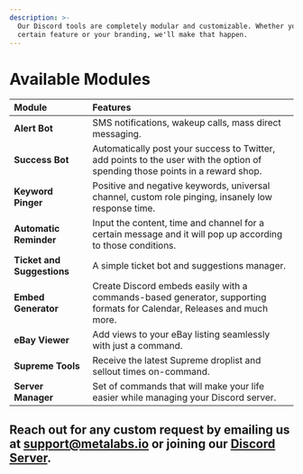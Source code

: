 ```yaml
---
description: >-
  Our Discord tools are completely modular and customizable. Whether you want a
  certain feature or your branding, we'll make that happen.
---
```


# Available Modules

| **Module** | **Features** |
| :--- | :--- |
| **Alert Bot**                                      | SMS notifications, wakeup calls, mass direct messaging. |
| **Success Bot** | Automatically post your success to Twitter, add points to the user with the option of spending those points in a reward shop. |
| **Keyword Pinger** | Positive and negative keywords, universal channel, custom role pinging, insanely low response time. |
| **Automatic** **Reminder**                                                | Input the content, time and channel for a certain message and it will pop up according to those conditions. |
| **Ticket and Suggestions** | A simple ticket bot and suggestions manager. |
| **Embed Generator** | Create Discord embeds easily with a commands-based generator, supporting formats for Calendar, Releases and much more. |
| **eBay Viewer** | Add views to your eBay listing seamlessly with just a command. |
| **Supreme Tools** | Receive the latest Supreme droplist and sellout times on-command. |
| **Server Manager** | Set of commands that will make your life easier while managing your Discord server. |

## Reach out for any custom request by emailing us at [support@metalabs.io](mailto:support@metalabs.io) or joining our [Discord Server](https://discord.metalabs.io/).

